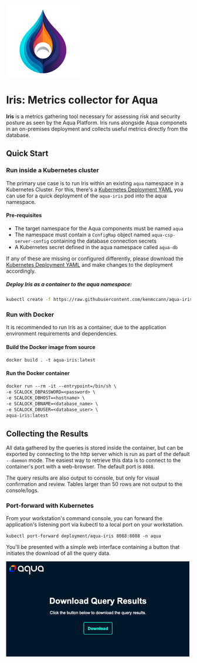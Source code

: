 <img src=".github/assets/iris.png" width="200" alt="aqua-iris logo">

# Iris: Metrics collector for Aqua

**Iris** is a metrics gathering tool necessary for assessing risk and security posture as seen by the Aqua Platform. Iris runs alongside Aqua componets in an on-premises deployment and collects useful metrics directly from the database.

## Quick Start

### Run inside a Kubernetes cluster

The primary use case is to run Iris within an existing `aqua` namespace in a Kubernetes Cluster.  For this, there's a [Kubernetes Deployment YAML](https://raw.githubusercontent.com/kenmccann/aqua-iris/main/aqua-iris-deploy.yaml) you can use for a quick deployment of the `aqua-iris` pod into the aqua namespace.

#### Pre-requisites

- The target namespace for the Aqua components must be named `aqua`
- The namespace must contain a `ConfigMap` object named `aqua-csp-server-config` containing the database connection secrets
- A Kubernetes secret defined in the aqua namespace called `aqua-db`

If any of these are missing or configured differently, please download the [Kubernetes Deployment YAML](https://raw.githubusercontent.com/kenmccann/aqua-iris/main/aqua-iris-deploy.yaml) and make changes to the deployment accordingly.

##### Deploy Iris as a container to the aqua namespace:

``` bash
kubectl create -f https://raw.githubusercontent.com/kenmccann/aqua-iris/main/aqua-iris-deploy.yaml
```

### Run with Docker

It is recommended to run Iris as a container, due to the application environment requirements and dependencies. 

#### Build the Docker image from source

```
docker build . -t aqua-iris:latest
```

#### Run the Docker container

```
docker run --rm -it --entrypoint=/bin/sh \
-e SCALOCK_DBPASSWORD=<password> \
-e SCALOCK_DBHOST=<hostname> \
-e SCALOCK_DBNAME=<database_name> \
-e SCALOCK_DBUSER=<database_user> \
aqua-iris:latest
```

## Collecting the Results

All data gathered by the queries is stored inside the container, but can be exported by connecting to the http server which is run as part of the default `--daemon` mode.  The easiest way to retrieve this data is to connect to the container's port with a web-browser.  The default port is `8088`.

The query results are also output to console, but only for visual confirmation and review.  Tables larger than 50 rows are not output to the console/logs.

### Port-forward with Kubernetes

From your workstation's command console, you can forward the application's listening port via kubectl to a local port on your workstation.

```
kubectl port-forward deployment/aqua-iris 8088:8088 -n aqua
```

You'll be presented with a simple web interface containing a button that initiates the download of all the query data.

<img src=".github/assets/web-ui.png" width="500" alt="web interface">